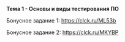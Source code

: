 **Тема 1 - Основы и виды тестирования ПО**

Бонусное задание 1: https://clck.ru/ML53b  

Бонусное задание 2: https://clck.ru/MKYBP 

